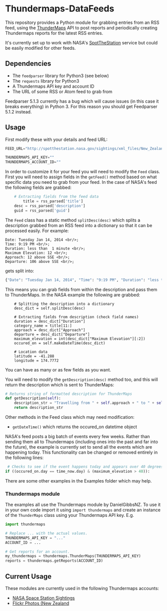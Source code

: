Thundermaps-DataFeeds
===================

This repository provides a Python module for grabbing entries from an RSS feed, using the [ThunderMaps](http://thundermaps.com/) API to post reports and periodically creating Thundermaps reports for the latest RSS entries.

It's currently set up to work with NASA's [SpotTheStation](http://spotthestation.nasa.gov/sightings/xml_files/New_Zealand_None_Wellington.xml) service but could be easily modified for other feeds.

Dependencies
------------

* The `feedparser` library for Python3 (see below)
* The `requests` library for Python3
* A Thundermaps API key and account ID
* The URL of some RSS or Atom feed to grab from

Feedparser 5.1.3 currently has a bug which will cause issues (in this case it breaks everything) in Python 3. For this reason you should get Feedparser 5.1.2 instead. 

Usage
-----
First modify these with your details and feed URL:

```python
FEED_URL="http://spotthestation.nasa.gov/sightings/xml_files/New_Zealand_None_Wellington.xml"

THUNDERMAPS_API_KEY=""
THUNDERMAPS_ACCOUNT_ID=""
```

In order to customize it for your feed you will need to modify the `Feed` class. First you will need to assign fields in the `getFeed()` method based on what specific data you need to grab from your feed. In the case of NASA's feed the following fields are grabbed:

```python
	# Extracting fields from the feed data
    	title = rss_parsed['title']
	desc = rss_parsed['description']
	guid = rss_parsed['guid']
```

The `Feed` class has a static method `splitDesc(desc)` which splits a description grabbed from an RSS feed into a dictionary so that it can be processed easily. For example:


```
Date: Tuesday Jan 14, 2014 <br/>;
Time: 9:19 PM <br/>;
Duration: less than  1 minute <br/>;
Maximum Elevation: 12 <br/>;
Approach: 12 above SSE <br/>;
Departure: 106 above SSE <br/>;
```

gets split into:


```python
{"Date": "Tuesday Jan 14, 2014", "Time": "9:19 PM", "Duration": "less than 1 minute", "Maximum Elevation": "12", "Approach": "12 above SSE", "Departure": "106 above SSE"}
```

This means you can grab fields from within the description and pass them to ThunderMaps. In the NASA example the following are grabbed:

```
	# Splitting the description into a dictionary
	desc_dict = self.splitDesc(desc)

	# Extracting fields from description (check field names)
	duration = desc_dict["Duration"]
	category_name = title[11:]
	approach = desc_dict["Approach"]
	departure = desc_dict["Departure"]
	maximum_elevation = int(desc_dict["Maximum Elevation"][:2])
	occured_on = self.makeDateTime(desc_dict)

	# Location data
	latitude = -41.288
	longitude = 174.7772
```

You can have as many or as few fields as you want.

You will need to modify the `getDescription(desc)` method too, and this will return the description which is sent to ThunderMaps:

```python
# Returns string of formatted description for ThunderMaps
def getDescription(self):
	description_str = "Travelling from " + self.approach + " to " + self.departure + " for " + self.duration + "."
	return description_str
```

Other methods in the Feed class which may need modification:

* `getDateTime()` which returns the occured_on datetime object

NASA's feed posts a big batch of events every few weeks. Rather than sending them all to Thundermaps (including ones into the past and far into the future), the example is currently set to send all the events which are happening today. This functionality can be changed or removed entirely in the following lines:

```python
 # Checks to see if the event happens today and appears over 40 degrees, is visible
if ((occured_on.day == time_now.day) & (maximum_elevation > 40)):
```

There are some other examples in the Examples folder which may help.

### Thundermaps module

The examples all use the Thundermaps module by DanielGibbsNZ. To use it in your own code import it using `import thundermaps` and create an instance of the `ThunderMaps` class using your Thundermaps API key. E.g.

```python
import thundermaps

# Replace ... with the actual values.
THUNDERMAPS_API_KEY = "..."
ACCOUNT_ID = ...

# Get reports for an account.
my_thundermaps = thundermaps.ThunderMaps(THUNDERMAPS_API_KEY)
reports = thundermaps.getReports(ACCOUNT_ID)
```

## Current Usage
These modules are currently used in the following Thundermaps accounts:

* [NASA Space Station Sightings](http://www.thundermaps.com/accounts/gdfgsdfg)
* [Flickr Photos (New Zealand](http://www.thundermaps.com/accounts/flickr-testing)
